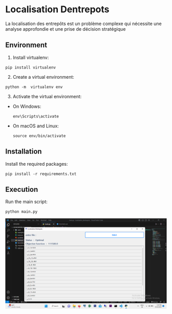 # Localisation Dentrepots
La localisation des entrepôts est un problème complexe qui nécessite une analyse approfondie et une prise de décision stratégique

## Environment

1. Install virtualenv:
```
pip install virtualenv
```
2. Create a virtual environment:
```
python -m  virtualenv env
```

3. Activate the virtual environment:
- On Windows:
  ```
  env\Scripts\activate
  ```
- On macOS and Linux:
  ```
  source env/bin/activate
  ```
## Installation

Install the required packages:
```
pip install -r requirements.txt
```
## Execution

Run the main script:
```
python main.py
```

![Example Image](./LocalisationDentrepots.png)


